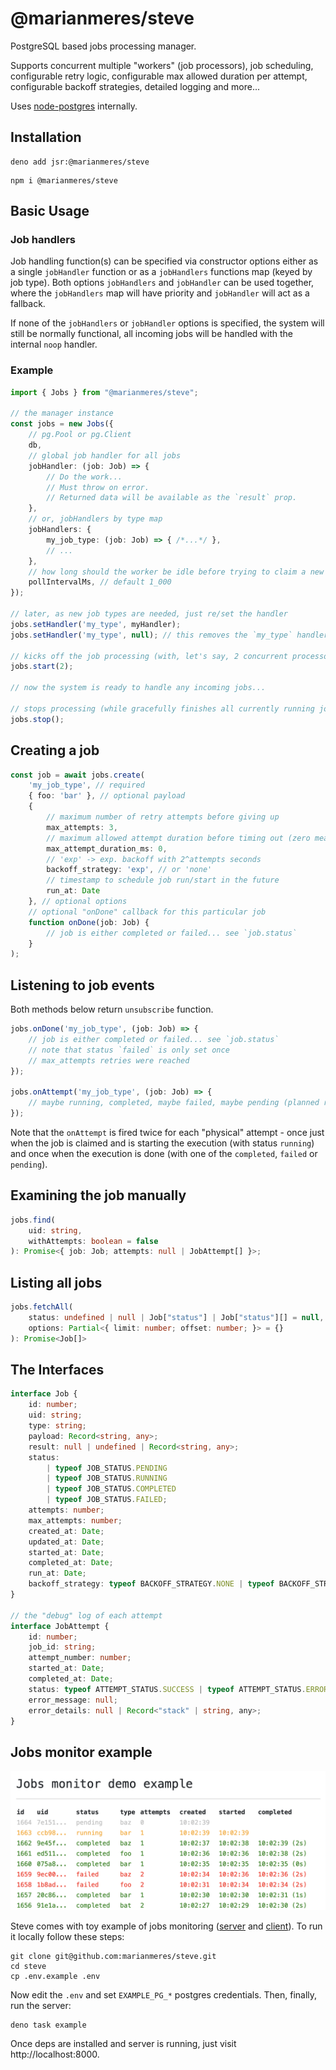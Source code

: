 # @marianmeres/steve

PostgreSQL based jobs processing manager. 

Supports concurrent multiple "workers" (job processors), job scheduling, 
configurable retry logic, configurable max allowed duration per attempt, configurable backoff 
strategies, detailed logging and more...

Uses [node-postgres](https://node-postgres.com/) internally.

## Installation

```shell
deno add jsr:@marianmeres/steve
```

```shell
npm i @marianmeres/steve
```

## Basic Usage

### Job handlers

Job handling function(s) can be specified via constructor options either as a single
`jobHandler` function or as a `jobHandlers` functions map (keyed by job type). Both options 
`jobHandlers` and `jobHandler` can be used together, where the `jobHandlers` map will 
have priority and `jobHandler` will act as a fallback.

If none of the `jobHandlers` or `jobHandler` options is specified, the system will still be
normally functional, all incoming jobs will be handled with the internal `noop` handler.

### Example

```typescript
import { Jobs } from "@marianmeres/steve";

// the manager instance
const jobs = new Jobs({
    // pg.Pool or pg.Client 
    db, 
    // global job handler for all jobs
    jobHandler: (job: Job) => {
        // Do the work... 
        // Must throw on error.
        // Returned data will be available as the `result` prop.
    },
    // or, jobHandlers by type map
    jobHandlers: {
        my_job_type: (job: Job) => { /*...*/ },
        // ...
    },
    // how long should the worker be idle before trying to claim a new job
    pollIntervalMs, // default 1_000
});

// later, as new job types are needed, just re/set the handler
jobs.setHandler('my_type', myHandler);
jobs.setHandler('my_type', null); // this removes the `my_type` handler altogether

// kicks off the job processing (with, let's say, 2 concurrent processors)
jobs.start(2);

// now the system is ready to handle any incoming jobs...

// stops processing (while gracefully finishes all currently running jobs)
jobs.stop();
```

## Creating a job

```typescript
const job = await jobs.create(
    'my_job_type', // required
    { foo: 'bar' }, // optional payload
    {
        // maximum number of retry attempts before giving up
        max_attempts: 3, 
        // maximum allowed attempt duration before timing out (zero means no limit)
        max_attempt_duration_ms: 0,
        // 'exp' -> exp. backoff with 2^attempts seconds
        backoff_strategy: 'exp', // or 'none' 
        // timestamp to schedule job run/start in the future
        run_at: Date
    }, // optional options
    // optional "onDone" callback for this particular job
    function onDone(job: Job) {
        // job is either completed or failed... see `job.status`
    }
);
```

## Listening to job events

Both methods below return `unsubscribe` function.

```typescript
jobs.onDone('my_job_type', (job: Job) => {
    // job is either completed or failed... see `job.status`
    // note that status `failed` is only set once 
    // max_attempts retries were reached
});

jobs.onAttempt('my_job_type', (job: Job) => {
    // maybe running, completed, maybe failed, maybe pending (planned retry)... see `job.status`
});
```

Note that the `onAttempt` is fired twice for each "physical" attempt - once just when 
the job is claimed and is starting the execution (with status `running`) and once when 
the execution is done (with one of the `completed`, `failed` or `pending`).

## Examining the job manually

```typescript
jobs.find(
    uid: string,
    withAttempts: boolean = false
): Promise<{ job: Job; attempts: null | JobAttempt[] }>;
```

## Listing all jobs

```typescript
jobs.fetchAll(
    status: undefined | null | Job["status"] | Job["status"][] = null,
    options: Partial<{ limit: number; offset: number; }> = {}
): Promise<Job[]>
```

## The Interfaces

```typescript
interface Job {
    id: number;
    uid: string;
    type: string;
    payload: Record<string, any>;
    result: null | undefined | Record<string, any>;
    status:
        | typeof JOB_STATUS.PENDING
        | typeof JOB_STATUS.RUNNING
        | typeof JOB_STATUS.COMPLETED
        | typeof JOB_STATUS.FAILED;
    attempts: number;
    max_attempts: number;
    created_at: Date;
    updated_at: Date;
    started_at: Date;
    completed_at: Date;
    run_at: Date;
    backoff_strategy: typeof BACKOFF_STRATEGY.NONE | typeof BACKOFF_STRATEGY.EXP;
}

// the "debug" log of each attempt
interface JobAttempt {
    id: number;
    job_id: string;
    attempt_number: number;
    started_at: Date;
    completed_at: Date;
    status: typeof ATTEMPT_STATUS.SUCCESS | typeof ATTEMPT_STATUS.ERROR;
    error_message: null;
    error_details: null | Record<"stack" | string, any>;
}
```

## Jobs monitor example

![](./demo-monitor.png "Demo monitor")

Steve comes with toy example of jobs monitoring ([server](example/server.ts) 
and [client](example/index.html)). To run it locally follow these steps:

```shell
git clone git@github.com:marianmeres/steve.git
cd steve
cp .env.example .env
```

Now edit the `.env` and set `EXAMPLE_PG_*` postgres credentials. Then, finally, 
run the server:

```shell
deno task example
```

Once deps are installed and server is running, just visit http://localhost:8000.
